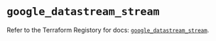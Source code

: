 # `google_datastream_stream`

Refer to the Terraform Registory for docs: [`google_datastream_stream`](https://registry.terraform.io/providers/hashicorp/google/5.2.0/docs/resources/datastream_stream).
